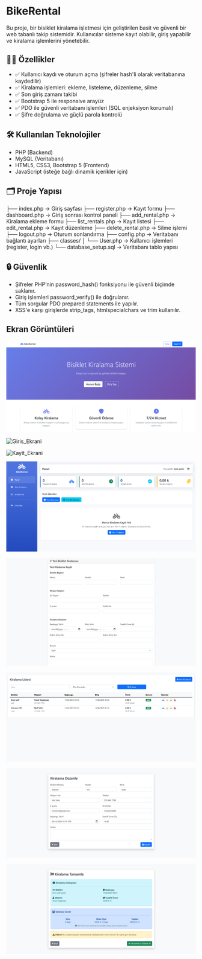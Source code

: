 # BikeRental

Bu proje, bir bisiklet kiralama işletmesi için geliştirilen basit ve güvenli bir web tabanlı takip sistemidir. Kullanıcılar sisteme kayıt olabilir, giriş yapabilir ve kiralama işlemlerini yönetebilir.


## 🚴‍♂️ Özellikler

- ✅ Kullanıcı kaydı ve oturum açma (şifreler hash'li olarak veritabanına kaydedilir)
- ✅ Kiralama işlemleri: ekleme, listeleme, düzenleme, silme
- ✅ Son giriş zamanı takibi
- ✅ Bootstrap 5 ile responsive arayüz
- ✅ PDO ile güvenli veritabanı işlemleri (SQL enjeksiyon korumalı)
- ✅ Şifre doğrulama ve güçlü parola kontrolü


## 🛠️ Kullanılan Teknolojiler

- PHP (Backend)
- MySQL (Veritabanı)
- HTML5, CSS3, Bootstrap 5 (Frontend)
- JavaScript (isteğe bağlı dinamik içerikler için)


## 🗂️ Proje Yapısı

├── index.php → Giriş sayfası
├── register.php → Kayıt formu
├── dashboard.php → Giriş sonrası kontrol paneli
├── add_rental.php → Kiralama ekleme formu
├── list_rentals.php → Kayıt listesi
├── edit_rental.php → Kayıt düzenleme
├── delete_rental.php → Silme işlemi
├── logout.php → Oturum sonlandırma
├── config.php → Veritabanı bağlantı ayarları
├── classes/
│ └── User.php → Kullanıcı işlemleri (register, login vb.)
└── database_setup.sql → Veritabanı tablo yapısı


## 🔒 Güvenlik

- Şifreler PHP’nin password_hash() fonksiyonu ile güvenli biçimde saklanır.
- Giriş işlemleri password_verify() ile doğrulanır.
- Tüm sorgular PDO prepared statements ile yapılır.
- XSS'e karşı girişlerde strip_tags, htmlspecialchars ve trim kullanılır.



## Ekran Görüntüleri
![AnaSayfa](img/anasayfa.png)

![Giris_Ekrani](img/giris_ekrani.png)

![Kayit_Ekrani](img/kayit_ekrani.png)

![Panel](img/panel.png)

![Yeni_Kiralama](img/yeni_kiralama.png)

![Kiralama_Listesi](img/kiralama_listesi.png)

![Kiralama_Duzenle](img/kiralama_duzenle.png)

![Kiralama_Tamamla](img/kiralama_tamamla.png)
